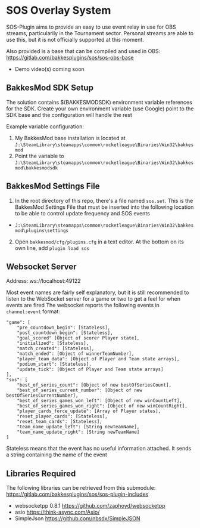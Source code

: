 # SOS Overlay System
SOS-Plugin aims to provide an easy to use event relay in use for OBS streams, particularily in the Tournament sector. Personal streams are able to use this, but it is not officially supported at this moment.

Also provided is a base that can be compiled and used in OBS:
https://gitlab.com/bakkesplugins/sos/sos-obs-base

- Demo video(s) coming soon

## BakkesMod SDK Setup
The solution contains $(BAKKESMODSDK) environment variable references for the SDK. Create your own environment variable (use Google) point to the SDK base and the configuration will handle the rest

Example variable configuration:
1. My BakkesMod base installation is located at `J:\SteamLibrary\steamapps\common\rocketleague\Binaries\Win32\bakkesmod`
2. Point the variable to `J:\SteamLibrary\steamapps\common\rocketleague\Binaries\Win32\bakkesmod\bakkesmodsdk`

## BakkesMod Settings File
1. In the root directory of this repo, there's a file named `sos.set`. This is the BakkesMod Settings File that must be inserted into the following location to be able to control update frequency and SOS events
  - `J:\SteamLibrary\steamapps\common\rocketleague\Binaries\Win32\bakkesmod\plugins\settings`

2. Open `bakkesmod/cfg/plugins.cfg` in a text editor. At the bottom on its own line, add `plugin load sos`

## Websocket Server
Address: ws://localhost:49122

Most event names are fairly self explanatory, but it is still recommended to listen to the WebSocket server for a game or two to get a feel for when events are fired
The websocket reports the following events in `channel:event` format:

```
"game": [
    "pre_countdown_begin": [Stateless],
    "post_countdown_begin": [Stateless],
    "goal_scored" [Object of scorer Player state],
    "initialized": [Stateless],
    "match_created": [Stateless],
    "match_ended": [Object of winnerTeamNumber],
    "player_team_data": [Object of Player and Team state arrays],
    "podium_start": [Stateless],
    "update_tick": [Object of Player and Team state arrays]
],
"sos": [
    "best_of_series_count": [Object of new bestOfSeriesCount],
    "best_of_series_current_number": [Object of new bestOfSeriesCurrentNumber],
    "best_of_series_games_won_left": [Object of new winCountLeft],
    "best_of_series_games_won_right": [Object of new winCountRight],
    "player_cards_force_update": [Array of Player states],
    "reset_player_cards": [Stateless],
    "reset_team_cards": [Stateless],
    "team_name_update_left": [String newTeamName],
    "team_name_update_right": [String newTeamName]
]
```
Stateless means that the event has no useful information attached. It sends a string containing the name of the event

## Libraries Required

The following libraries can be retrieved from this submodule:
https://gitlab.com/bakkesplugins/sos/sos-plugin-includes

- websocketpp 0.8.1 https://github.com/zaphoyd/websocketpp
- asio https://think-async.com/Asio/
- SimpleJson https://github.com/nbsdx/SimpleJSON